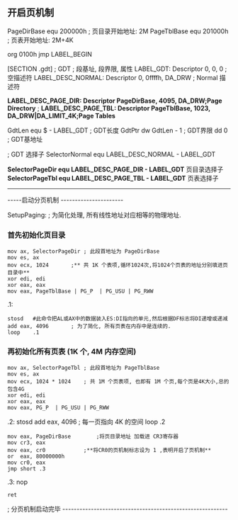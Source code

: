 
## 开启页机制

PageDirBase		equ	200000h	; 页目录开始地址: 2M
PageTblBase		equ	201000h	; 页表开始地址: 2M+4K

org	0100h
	jmp	LABEL_BEGIN

[SECTION .gdt]
; GDT
;                            段基址,       段界限, 属性
LABEL_GDT:           Descriptor 0,              0, 0     		; 空描述符
LABEL_DESC_NORMAL:   Descriptor 0,         0ffffh, DA_DRW		; Normal 描述符

**LABEL_DESC_PAGE_DIR: Descriptor PageDirBase, 4095, DA_DRW;Page Directory** ;
**LABEL_DESC_PAGE_TBL: Descriptor PageTblBase, 1023, DA_DRW|DA_LIMIT_4K;Page Tables**


GdtLen		equ	$ - LABEL_GDT	; GDT长度
GdtPtr		dw	GdtLen - 1	; GDT界限
		dd	0		; GDT基地址

; GDT 选择子
SelectorNormal		equ	LABEL_DESC_NORMAL	- LABEL_GDT

**SelectorPageDir		equ	LABEL_DESC_PAGE_DIR	- LABEL_GDT** 页目录选择子
**SelectorPageTbl		equ	LABEL_DESC_PAGE_TBL	- LABEL_GDT** 页表选择子


------------------------
-----启动分页机制 ----------------------

SetupPaging:
	; 为简化处理, 所有线性地址对应相等的物理地址.

### 首先初始化页目录

	mov	ax, SelectorPageDir	; 此段首地址为 PageDirBase
	mov	es, ax
	mov	ecx, 1024		;** 共 1K 个表项,循环1024次,将1024个页表的地址分别填进页目录中**
	xor	edi, edi
	xor	eax, eax
	mov	eax, PageTblBase | PG_P  | PG_USU | PG_RWW
.1:

	stosd	#此命令把AL或AX中的数据装入ES:DI指向的单元,然后根据DF标志将DI递增或递减
	add	eax, 4096		; 为了简化, 所有页表在内存中是连续的.
	loop	.1

### 再初始化所有页表 (1K 个, 4M 内存空间)

	mov	ax, SelectorPageTbl	; 此段首地址为 PageTblBase
	mov	es, ax
	mov	ecx, 1024 * 1024	; 共 1M 个页表项, 也即有 1M 个页,每个页是4K大小,总的包含4G
	xor	edi, edi
	xor	eax, eax
	mov	eax, PG_P  | PG_USU | PG_RWW
.2:
	stosd
	add	eax, 4096		; 每一页指向 4K 的空间
	loop	.2

	mov	eax, PageDirBase		;将页目录地址 加载进 CR3寄存器
	mov	cr3, eax
	mov	eax, cr0			;**将CR0的页机制标志设为 1 ,表明开启了页机制**
	or	eax, 80000000h
	mov	cr0, eax
	jmp	short .3
.3:
	nop

	ret
; 分页机制启动完毕 ----------------------------------------------------------

